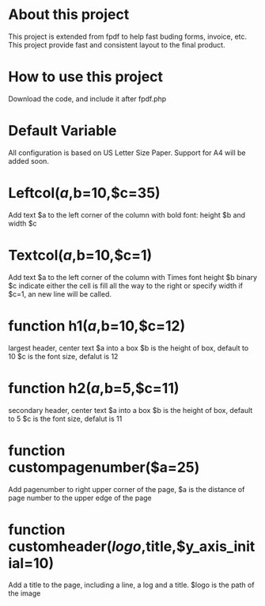 # About this project
This project is extended from fpdf to help fast buding forms, invoice, etc.
This project provide fast and consistent layout to the final product.

# How to use this project
Download the code, and include it after fpdf.php

# Default Variable
All configuration is based on US Letter Size Paper.
Support for A4 will be added soon.

# Leftcol($a,$b=10,$c=35)
Add text $a to the left corner of the column with bold font: height $b and width $c

# Textcol($a,$b=10,$c=1)
Add text $a to the left corner of the column with Times font
height $b
binary $c indicate either the cell is fill all the way to the right or specify width
if $c=1, an new line will be called.

# function h1($a,$b=10,$c=12)
largest header, center text $a into a box
$b is the height of box, default to 10 
$c is the font size, defalut is 12

# function h2($a,$b=5,$c=11)
secondary header, center text $a into a box
$b is the height of box, default to 5 
$c is the font size, defalut is 11

# function custompagenumber($a=25)
Add pagenumber to right upper corner of the page, $a is the distance of page number to the upper edge of the page

# function customheader($logo,$title,$y_axis_initial=10)
Add a title to the page, including a line, a log and a title.
$logo is the path of the image

